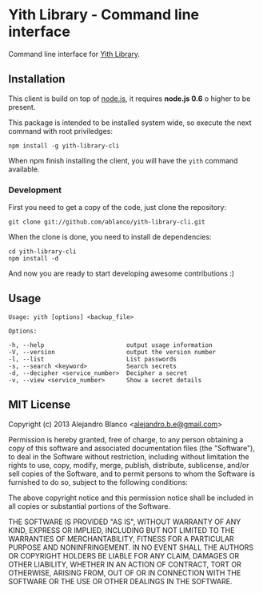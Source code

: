 # Yith Library - Command line interface

Command line interface for [Yith Library](http://yithlibrary.com).

## Installation

This client is build on top of [node.js](http://nodejs.org), it requires 
**node.js 0.6** o higher to be present.

This package is intended to be installed system wide, so execute the next
command with root priviledges:

    npm install -g yith-library-cli

When npm finish installing the client, you will have the `yith` command
available.

### Development

First you need to get a copy of the code, just clone the repository:

    git clone git://github.com/ablanco/yith-library-cli.git

When the clone is done, you need to install de dependencies:

    cd yith-library-cli
    npm install -d

And now you are ready to start developing awesome contributions :)

## Usage

    Usage: yith [options] <backup_file>

    Options:

    -h, --help                       output usage information
    -V, --version                    output the version number
    -l, --list                       List passwords
    -s, --search <keyword>           Search secrets
    -d, --decipher <service_number>  Decipher a secret
    -v, --view <service_number>      Show a secret details

## MIT License

Copyright (c) 2013 Alejandro Blanco &lt;alejandro.b.e@gmail.com&gt;

Permission is hereby granted, free of charge, to any person obtaining a copy of
this software and associated documentation files (the "Software"), to deal in
the Software without restriction, including without limitation the rights to
use, copy, modify, merge, publish, distribute, sublicense, and/or sell copies of
the Software, and to permit persons to whom the Software is furnished to do so,
subject to the following conditions:

The above copyright notice and this permission notice shall be included in all
copies or substantial portions of the Software.

THE SOFTWARE IS PROVIDED "AS IS", WITHOUT WARRANTY OF ANY KIND, EXPRESS OR
IMPLIED, INCLUDING BUT NOT LIMITED TO THE WARRANTIES OF MERCHANTABILITY, FITNESS
FOR A PARTICULAR PURPOSE AND NONINFRINGEMENT. IN NO EVENT SHALL THE AUTHORS OR
COPYRIGHT HOLDERS BE LIABLE FOR ANY CLAIM, DAMAGES OR OTHER LIABILITY, WHETHER
IN AN ACTION OF CONTRACT, TORT OR OTHERWISE, ARISING FROM, OUT OF OR IN
CONNECTION WITH THE SOFTWARE OR THE USE OR OTHER DEALINGS IN THE SOFTWARE.